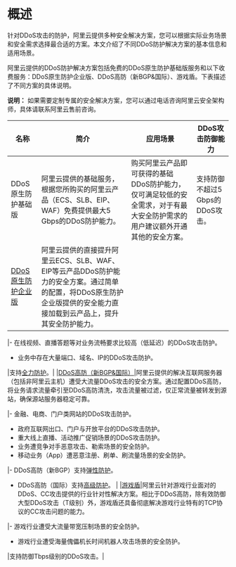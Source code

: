 # 概述

针对DDoS攻击的防护，阿里云提供多种安全解决方案，您可以根据实际业务场景和安全需求选择最合适的方案。本文介绍了不同DDoS防护解决方案的基本信息和适用场景。

阿里云提供的DDoS防护解决方案包括免费的DDoS原生防护基础版服务和以下收费服务：DDoS原生防护企业版、DDoS高防（新BGP&国际）、游戏盾。下表描述了不同方案的具体说明。

**说明：** 如果需要定制专属的安全解决方案，您可以通过电话咨询阿里云安全架构师，具体请联系阿里云售前咨询。

|名称|简介|应用场景|DDoS攻击防御能力|
|--|--|----|----------|
|DDoS原生防护基础版|阿里云提供的基础服务，根据您所购买的阿里云产品（ECS、SLB、EIP、WAF）免费提供最大5 Gbps的DDoS防护能力。|购买阿里云产品即可获得的基础DDoS防护能力，仅可满足较低的安全需求，对于有最大安全防护需求的用户建议额外开通其他的安全方案。|支持防御不超过5 Gbps的DDoS攻击。|
|[DDoS原生防护企业版](/intl.zh-CN/阿里云DDoS防护产品介绍/DDoS原生防护/什么是DDoS原生防护（防护包）.md)|阿里云提供的直接提升阿里云ECS、SLB、WAF、EIP等云产品DDoS防护能力的安全方案。通过简单的配置，将DDoS原生防护企业版提供的安全能力直接加载到云产品上，提升其安全防护能力。

|-   在线视频、直播答题等对业务流畅要求比较高（低延迟）的DDoS攻击防护。
-   业务中存在大量端口、域名、IP的DDoS攻击防护。

|支持[全力防护](/intl.zh-CN/3分钟了解DDoS攻击/常见术语.md)。|
|[DDoS高防（新BGP&国际）](/intl.zh-CN/阿里云DDoS防护产品介绍/什么是DDoS高防（新BGP&国际）.md)|阿里云提供的解决互联网服务器（包括非阿里云主机）遭受大流量DDoS攻击的安全方案。通过配置DDoS高防，将业务请求流量牵引至DDoS高防清洗，攻击流量被过滤，仅正常流量被转发到源站，确保源站服务器稳定可靠。

|-   金融、电商、门户类网站的DDoS攻击防护。
-   政府互联网出口、门户与开放平台的DDoS攻击防护。
-   重大线上直播、活动推广促销场景的DDoS攻击防护。
-   业务遭竞争对手恶意攻击、勒索场景的安全防护。
-   移动业务（App）遭恶意注册、刷单、刷流量场景的安全防护。

|-   DDoS高防（新BGP）支持[弹性防护](/intl.zh-CN/3分钟了解DDoS攻击/常见术语.md)。
-   DDoS高防（国际）支持[高级防护](/intl.zh-CN/3分钟了解DDoS攻击/常见术语.md)。 |
|[游戏盾](/intl.zh-CN/产品简介/什么是游戏盾.md)|阿里云针对游戏行业面对的DDoS、CC攻击提供的行业针对性解决方案。相比于DDoS高防，除有效防御大型DDoS攻击（T级别）外，游戏盾还具备彻底解决游戏行业特有的TCP协议的CC攻击问题的能力。

|-   游戏行业遭受大流量带宽压制场景的安全防护。
-   游戏行业遭受海量傀儡机长时间机器人攻击场景的安全防护。

|支持防御Tbps级别的DDoS攻击。|

